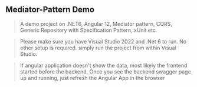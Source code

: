 ## Mediator-Pattern Demo

> A demo project on .NET6, Angular 12, Mediator pattern, CQRS, Generic Repository with Specification Pattern, xUnit etc.


> Please make sure you have Visual Studio 2022 and .Net 6 to run. No other setup is required. simply run the project from within Visual Studio. 


>If angular application doesn't show the data, most likely the frontend started before the backend. Once you see the backend swagger page up and running, just refresh the Angular App in the browser
